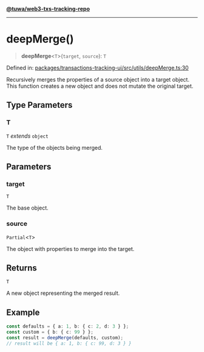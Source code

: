 [**@tuwa/web3-txs-tracking-repo**](../../../README.md)

***

# deepMerge()

> **deepMerge**\<`T`\>(`target`, `source`): `T`

Defined in: [packages/transactions-tracking-ui/src/utils/deepMerge.ts:30](https://github.com/TuwaIO/web3-transactions-tracking/blob/b15830caeb9f515b3d96db7ae5c355861a7c93a1/packages/transactions-tracking-ui/src/utils/deepMerge.ts#L30)

Recursively merges the properties of a source object into a target object.
This function creates a new object and does not mutate the original target.

## Type Parameters

### T

`T` *extends* `object`

The type of the objects being merged.

## Parameters

### target

`T`

The base object.

### source

`Partial`\<`T`\>

The object with properties to merge into the target.

## Returns

`T`

A new object representing the merged result.

## Example

```ts
const defaults = { a: 1, b: { c: 2, d: 3 } };
const custom = { b: { c: 99 } };
const result = deepMerge(defaults, custom);
// result will be { a: 1, b: { c: 99, d: 3 } }
```
